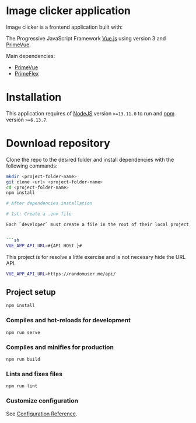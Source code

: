 # Image clicker application

 Image clicker is a frontend application built with:

The Progressive JavaScript Framework [Vue.js](https://vuejs.org/) using version 3 and [PrimeVue](https://primevue.org/).

Main dependencies:

- [PrimeVue](https://primevue.org/)
- [PrimeFlex](https://primeflex.org/)

# Installation

This application requires of <a href="https://nodejs.org/" target="_blank">NodeJS</a> version `>=13.11.0` to run and <a href="https://www.npmjs.com/get-npm" target="_blank">npm</a> versión `>=6.13.7`.

# Download repository

Clone the repo to the desired folder and install dependencies with the following commands:

```sh
mkdir <project-folder-name>
git clone <url> <project-folder-name>
cd <project-folder-name>
npm install

# After dependencies installation

# 1st: Create a .env file

Each `developer` must create a file in the root of their local project, called `.env` with the following variables and values:


```sh
VUE_APP_API_URL=#{API HOST }#
```

This project is for resolve a little exercise and is not necesary hide the URL API.

```sh
VUE_APP_API_URL=https://randomuser.me/api/
```

## Project setup
```
npm install
```

### Compiles and hot-reloads for development
```
npm run serve
```

### Compiles and minifies for production
```
npm run build
```

### Lints and fixes files
```
npm run lint
```

### Customize configuration
See [Configuration Reference](https://cli.vuejs.org/config/).
